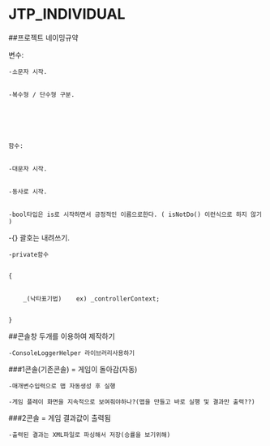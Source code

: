# JTP_INDIVIDUAL




##프로젝트 네이밍규약


변수:


	-소문자 시작.


	-복수형 / 단수형 구분.
	

	



	함수:


	-대문자 시작.


	-동사로 시작.


	-bool타입은 is로 시작하면서 긍정적인 이름으로한다. ( isNotDo() 이런식으로 하지 않기 )
	

-{} 괄호는 내려쓰기.
	




	-private함수


	{


		_(낙타표기법)	ex) _controllerContext;


	}




##콘솔창 두개를 이용하여 제작하기

	-ConsoleLoggerHelper 라이브러리사용하기

###1콘솔(기존콘솔) = 게임이 돌아감(자동)

	-매개변수입력으로 맵 자동생성 후 실행

	-게임 플레이 화면을 지속적으로 보여줘야하나?(맵을 만들고 바로 실행 및 결과만 출력??)

###2콘솔 = 게임 결과값이 출력됨

	-출력된 결과는 XML파일로 파싱해서 저장(승률을 보기위해)


